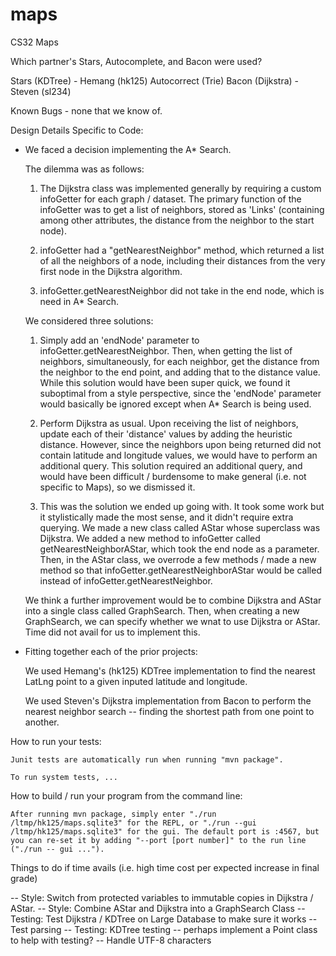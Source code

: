 # maps
CS32 Maps

Which partner's Stars, Autocomplete, and Bacon were used?

Stars (KDTree) - Hemang (hk125)
Autocorrect (Trie) 
Bacon (Dijkstra) - Steven (sl234)

Known Bugs - none that we know of.

Design Details Specific to Code:

- We faced a decision implementing the A* Search. 
	
	The dilemma was as follows:

	1) The Dijkstra class was implemented generally by requiring a custom infoGetter for each graph / dataset. The primary function of the infoGetter was to get a list of neighbors, stored as 'Links' (containing among other attributes, the distance from the neighbor to the start node).

	2) infoGetter had a "getNearestNeighbor" method, which returned a list of all the neighbors of a node, including their distances from the very first node in the Dijkstra algorithm.

	3) infoGetter.getNearestNeighbor did not take in the end node, which is need in A* Search.

	We considered three solutions:

	1) Simply add an 'endNode' parameter to infoGetter.getNearestNeighbor. Then, when getting the list of neighbors, simultaneously, for each neighbor, get the distance from the neighbor to the end point, and adding that to the distance value. While this solution would have been super quick, we found it suboptimal from a style perspective, since the 'endNode' parameter would basically be ignored except when A* Search is being used.

	2) Perform Dijkstra as usual. Upon receiving the list of neighbors, update each of their 'distance' values by adding the heuristic distance. However, since the neighbors upon being returned did not contain latitude and longitude values, we would have to perform an additional query. This solution required an additional query, and would have been difficult / burdensome to make general (i.e. not specific to Maps), so we dismissed it.

	3) This was the solution we ended up going with. It took some work but it stylistically made the most sense, and it didn't require extra querying. We made a new class called AStar whose superclass was Dijkstra. We added a new method to infoGetter called getNearestNeighborAStar, which took the end node as a parameter. Then, in the AStar class, we overrode a few methods / made a new method so that infoGetter.getNearestNeighborAStar would be called instead of infoGetter.getNearestNeighbor.

	We think a further improvement would be to combine Dijkstra and AStar into a single class called GraphSearch. Then, when creating a new GraphSearch, we can specify whether we wnat to use Dijkstra or AStar. Time did not avail for us to implement this.

- Fitting together each of the prior projects:

	We used Hemang's (hk125) KDTree implementation to find the nearest LatLng point to a given inputed latitude and longitude.

	We used Steven's Dijkstra implementation from Bacon to perform the nearest neighbor search -- finding the shortest path from one point to another.

How to run your tests:
	
	Junit tests are automatically run when running "mvn package".

	To run system tests, ...

How to build / run your program from the command line:

	After running mvn package, simply enter "./run /ltmp/hk125/maps.sqlite3" for the REPL, or "./run --gui /ltmp/hk125/maps.sqlite3" for the gui. The default port is :4567, but you can re-set it by adding "--port [port number]" to the run line ("./run -- gui ...").

Things to do if time avails (i.e. high time cost per expected increase in final grade) 

-- Style: Switch from protected variables to immutable copies in Dijkstra / AStar.
-- Style: Combine AStar and Dijkstra into a GraphSearch Class
-- Testing: Test Dijkstra / KDTree on Large Database to make sure it works
-- Test parsing
-- Testing: KDTree testing -- perhaps implement a Point class to help with testing?
-- Handle UTF-8 characters